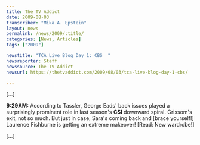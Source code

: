 ```yaml
---
title: The TV Addict
date: 2009-08-03
transcriber: "Mika A. Epstein"
layout: news
permalink: /news/2009/:title/
categories: [News, Articles]
tags: ["2009"]

newstitle: "TCA Live Blog Day 1: CBS  "
newsreporter: Staff
newssource: The TV Addict
newsurl: https://thetvaddict.com/2009/08/03/tca-live-blog-day-1-cbs/

---
```


[...]

**9:29AM:** According to Tassler, George Eads' back issues played a surprisingly prominent role in last season's **CSI** downward spiral. Grissom's exit, not so much. But just in case, Sara's coming back and [brace yourself!] Laurence Fishburne is getting an extreme makeover! [Read: New wardrobe!]

[...]
